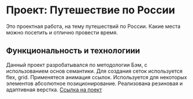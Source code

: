 # Проект: Путешествие по России
Это проектная работа, на тему путешествий по России. Какие места можно посетить и отлично провести время.
## Функциональность и технологиии
Данный проект разробатывался по методологии Бэм, с использованием основ семантики.
Для создания сеток используется flex, grid.
Применятеся анимация ссылок.
Используется для некоторых элементов абсолютное позиционирование.
Реализована резиновая и адаптивная верстка.
[Ссылка на поект]()


